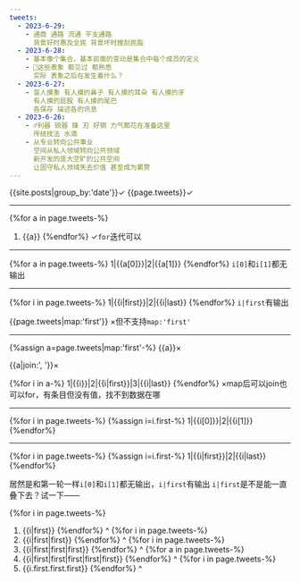 ```yaml
---
tweets:
  - 2023-6-29:
    - 通商 通路 流通 干支通路
      背景好时惠及全民 背景坏时搜刮民脂
  - 2023-6-28:
    - 基本像个集合，基本前面的变动是集合中每个成员的定义
    - 🌙这些表象 都见过 都熟悉
      实际 表象之后在发生着什么？
  - 2023-6-27:
    - 盲人摸象 有人摸的鼻子 有人摸的耳朵 有人摸的牙
      有人摸的屁股 有人摸的尾巴
      各保存 描述各的讯息
  - 2023-6-26:
    - ♂利器 锐器 锋 刃 好钢 力气都花在准备这里
      传统技法 水滴
    - 从专业转向公共事业
      空间从私人领域转向公共领域
      新开发的庞大空旷的公共空间
      让固守私人领域失去价值 甚至成为累赘
---
```

{{site.posts|group_by:'date'}}✓
{{page.tweets}}✓

---
{%for a in page.tweets-%}
1. {{a}}
{%endfor%}
✓`for`迭代可以

---

{%for a in page.tweets-%}
1|{{a[0]}}|2|{{a[1]}}
{%endfor%}
`i[0]`和`i[1]`都无输出

---

{%for i in page.tweets-%}
1|{{i|first}}|2|{{i|last}}
{%endfor%}
`i|first`有输出

{{page.tweets|map:'first'}}
×但不支持`map:'first'`

---
{%assign a=page.tweets|map:'first'-%}
{{a}}×

{{a|join:', '}}×

{%for i in a-%}
1|{{i}}|2|{{i|first}}|3|{{i|last}}
{%endfor%}
×map后可以join也可以for，有条目但没有值，找不到数据在哪

---

{%for i in page.tweets-%}
{%assign i=i.first-%}
1|{{i[0]}}|2|{{i[1]}}
{%endfor%}

---

{%for i in page.tweets-%}
{%assign i=i.first-%}
1|{{i|first}}|2|{{i|last}}
{%endfor%}

居然是和第一轮一样`i[0]`和`i[1]`都无输出，`i|first`有输出
`i|first`是不是能一直叠下去？试一下——

{%for i in page.tweets-%}
1. {{i|first}}
{%endfor%}
^
{%for i in page.tweets-%}
1. {{i|first|first}}
{%endfor%}
^
{%for i in page.tweets-%}
1. {{i|first|first|first}}
{%endfor%}
^
{%for a in page.tweets-%}
1. {{i|first|first|first|first|first}}
{%endfor%}
^
{%for i in page.tweets-%}
1. {{i.first.first.first}}
{%endfor%}
^
